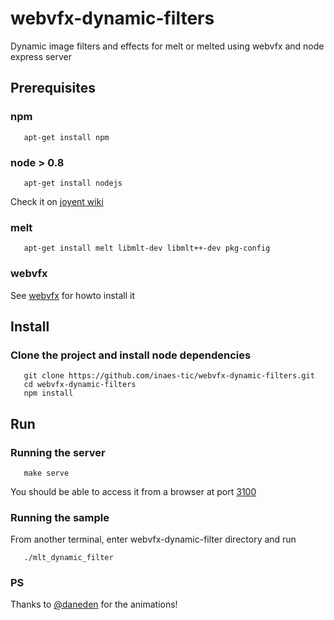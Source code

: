 webvfx-dynamic-filters
======================

Dynamic image filters and effects for melt or melted using webvfx and node express server

## Prerequisites

### npm

```shell
   apt-get install npm
```
### node > 0.8

```shell
   apt-get install nodejs
```

Check it on [joyent wiki](https://github.com/joyent/node/wiki/Installing-Node.js-via-package-manager)

### melt
```shell
   apt-get install melt libmlt-dev libmlt++-dev pkg-config
```

### webvfx
See [webvfx](https://github.com/rectalogic/webvfx) for howto install it

## Install

### Clone the project and install node dependencies
```shell
   git clone https://github.com/inaes-tic/webvfx-dynamic-filters.git
   cd webvfx-dynamic-filters
   npm install
```

## Run

### Running the server
```shell
   make serve
```

You should be able to access it from a browser at port [3100](http://localhost:3100)

### Running the sample

From another terminal, enter webvfx-dynamic-filter directory and run
```shell
   ./mlt_dynamic_filter
```

### PS

Thanks to [@daneden](http://daneden.me/animate/) for the animations!

